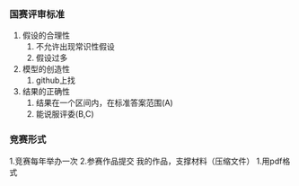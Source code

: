 ### 国赛评审标准
1. 假设的合理性
	1. 不允许出现常识性假设
	2. 假设过多
2. 模型的创造性
	1. github上找
3. 结果的正确性
	1. 结果在一个区间内，在标准答案范围(A)
	2. 能说服评委(B,C)
### 竞赛形式
1.竞赛每年举办一次 
2.参赛作品提交
	我的作品，支撑材料（压缩文件）
	1.用pdf格式
	
